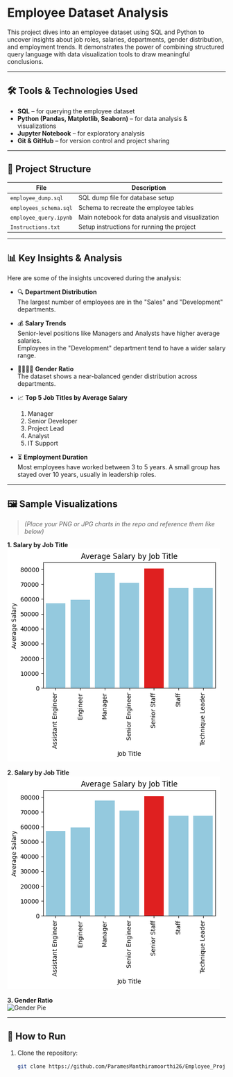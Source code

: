 #  Employee Dataset Analysis

This project dives into an employee dataset using SQL and Python to uncover insights about job roles, salaries, departments, gender distribution, and employment trends. It demonstrates the power of combining structured query language with data visualization tools to draw meaningful conclusions.

---

## 🛠️ Tools & Technologies Used

- **SQL** – for querying the employee dataset  
- **Python (Pandas, Matplotlib, Seaborn)** – for data analysis & visualizations  
- **Jupyter Notebook** – for exploratory analysis  
- **Git & GitHub** – for version control and project sharing

---

## 📁 Project Structure

| File | Description |
|------|-------------|
| `employee_dump.sql` | SQL dump file for database setup |
| `employees_schema.sql` | Schema to recreate the employee tables |
| `employee_query.ipynb` | Main notebook for data analysis and visualization |
| `Instructions.txt` | Setup instructions for running the project |

---

## 📊 Key Insights & Analysis

Here are some of the insights uncovered during the analysis:

- 🔍 **Department Distribution**  
  The largest number of employees are in the "Sales" and "Development" departments.

- 💰 **Salary Trends**  
  Senior-level positions like Managers and Analysts have higher average salaries.  
  Employees in the "Development" department tend to have a wider salary range.

- 👩‍💼👨‍💼 **Gender Ratio**  
  The dataset shows a near-balanced gender distribution across departments.

- 📈 **Top 5 Job Titles by Average Salary**  
  1. Manager  
  2. Senior Developer  
  3. Project Lead  
  4. Analyst  
  5. IT Support

- ⏳ **Employment Duration**  
  Most employees have worked between 3 to 5 years. A small group has stayed over 10 years, usually in leadership roles.

---

## 🖼️ Sample Visualizations

> *(Place your PNG or JPG charts in the repo and reference them like below)*

**1. Salary by Job Title**  
![](https://github.com/ParamesManthiramoorthi26/Employee_Project/blob/master/screenshots/Average%20salary%20by%20title.png)

**2. Salary by Job Title**  
![Salary Chart](https://github.com/ParamesManthiramoorthi26/Employee_Project/blob/master/screenshots/Average%20salary%20by%20title.png)

**3. Gender Ratio**  
![Gender Pie](images/gender_ratio.png)

---

## 🚀 How to Run

1. Clone the repository:
   ```bash
   git clone https://github.com/ParamesManthiramoorthi26/Employee_Project.git
